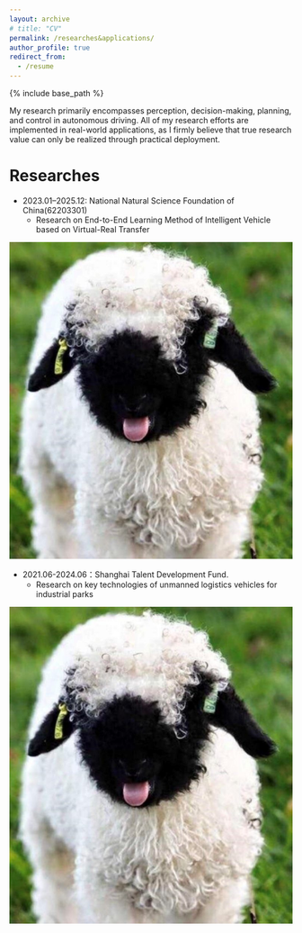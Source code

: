 ```yaml
---
layout: archive
# title: "CV"
permalink: /researches&applications/
author_profile: true
redirect_from:
  - /resume
---
```


{% include base_path %}



My research primarily encompasses perception, decision-making, planning, and control in autonomous driving. All of my research efforts are implemented in real-world applications, as I firmly believe that true research value can only be realized through practical deployment.


Researches
======

* 2023.01–2025.12: National Natural Science Foundation of China(62203301)
  * Research on End-to-End Learning Method of Intelligent Vehicle based on  Virtual-Real Transfer

![网球机器人原型](./images/Reddit.jpg)

* 2021.06-2024.06：Shanghai Talent Development Fund. 
  * Research on key technologies of unmanned logistics vehicles for industrial parks

![网球机器人原型](./images/Reddit.jpg)

